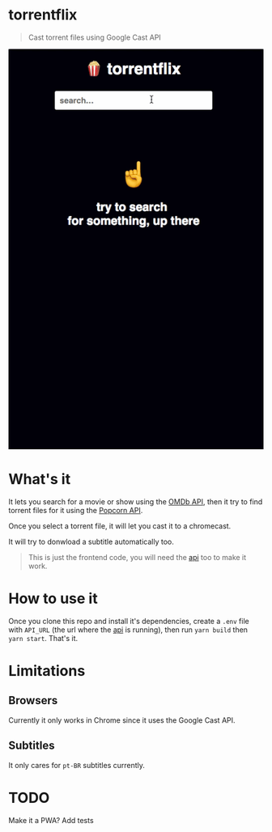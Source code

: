 # torrentflix

> Cast torrent files using Google Cast API

<p align="center">
  <img src="demo.gif">
</p>

# What's it

It lets you search for a movie or show using the [OMDb API](http://www.omdbapi.com/), then it try to find torrent files for it using the [Popcorn API](https://popcornofficial.docs.apiary.io/#reference).

Once you select a torrent file, it will let you cast it to a chromecast.

It will try to donwload a subtitle automatically too.

> This is just the frontend code, you will need the [api](https://github.com/schiehll/torrentflix-api) too to make it work.

# How to use it

Once you clone this repo and install it's dependencies, create a `.env` file with `API_URL` (the url where the [api](https://github.com/schiehll/torrentflix-api) is running), then run `yarn build` then `yarn start`. That's it.

# Limitations

## Browsers

Currently it only works in Chrome since it uses the Google Cast API.

## Subtitles

It only cares for `pt-BR` subtitles currently.

# TODO

Make it a PWA?
Add tests
